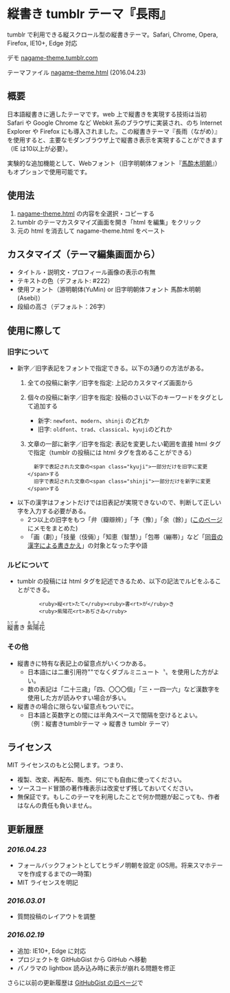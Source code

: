 # 縦書き tumblr テーマ『長雨』

tumblr で利用できる縦スクロール型の縦書きテーマ。Safari, Chrome, Opera, Firefox, IE10+, Edge 対応

デモ [nagame-theme.tumblr.com](https://nagame-theme.tumblr.com)

テーマファイル [nagame-theme.html](https://raw.githubusercontent.com/metasta/nagame/master/nagame-theme.html) (2016.04.23)


## 概要

日本語縦書きに適したテーマです。web 上で縦書きを実現する技術は当初 Safari や Google Chrome など Webkit 系のブラウザに実装され、のち Internet Explorer や Firefox にも導入されました。この縦書きテーマ『長雨（ながめ）』を使用すると、主要なモダンブラウザ上で縦書き表示を実現することができます（IE は10以上が必要）。

実験的な追加機能として、Webフォント（旧字明朝体フォント『[馬酔木明朝](https://metasta.github.io/asebi/)』）もオプションで使用可能です。


## 使用法

 1. [nagame-theme.html](https://raw.githubusercontent.com/metasta/nagame/master/nagame-theme.html) の内容を全選択・コピーする
 2. tumblr のテーマカスタマイズ画面を開き「html を編集」をクリック
 3. 元の html を消去して nagame-theme.html をペースト


## カスタマイズ（テーマ編集画面から）

- タイトル・説明文・プロフィール画像の表示の有無
- テキストの色（デフォルト: #222）
- 使用フォント（游明朝体(YuMin) or 旧字明朝体フォント 馬酔木明朝(Asebi)）
- 段組の高さ（デフォルト：26字）


## 使用に際して

### 旧字について

- 新字／旧字表記をフォントで指定できる。以下の3通りの方法がある。
    1. 全ての投稿に新字／旧字を指定: 上記のカスタマイズ画面から
    2. 個々の投稿に新字／旧字を指定: 投稿のさい以下のキーワードをタグとして追加する
        - 新字: `newfont`、`modern`、`shinji` のどれか
        - 旧字: `oldfont`、`trad`、`classical`、`kyuji`のどれか
    3. 文章の一部に新字／旧字を指定: 表記を変更したい範囲を直接 html タグで指定（tumblr の投稿には html タグを含めることができる）

             新字で表記された文章の<span class="kyuji">一部分だけを旧字に変更</span>する
             旧字で表記された文章の<span class="shinji">一部分だけを新字に変更</span>する

- 以下の漢字はフォントだけでは旧表記が実現できないので、判断して正しい字を入力する必要がある。
    - 2つ以上の旧字をもつ「弁（瓣辯辨）」「予（豫）」「余（餘）」([このページ](https://metasta.github.io/asebi/annex/note.html) にメモをまとめた)
    - 「画（劃）」「技量（伎倆）」「知恵（智慧）」「包帯（繃帯）」など「[同音の漢字による書きかえ](http://kokugo.bunka.go.jp/kokugo_nihongo/joho/kakuki/03/bukai03/03.html)」の対象となった字や語

### ルビについて

- tumblr の投稿には html タグを記述できるため、以下の記法でルビをふることができる。

             <ruby>縦<rt>たて</ruby><ruby>書<rt>が</ruby>き
             <ruby>紫陽花<rt>あぢさゐ</ruby>

 <ruby>縦<rt>たて</ruby><ruby>書<rt>が</ruby>き
 <ruby>紫陽花<rt>あぢさゐ</ruby>

### その他

- 縦書きに特有な表記上の留意点がいくつかある。
    - 日本語には二重引用符""でなくダブルミニュート〝〟を使用した方がよい。
    - 数の表記は「二十三歳」「四、〇〇〇個」「三・一四一六」など漢数字を使用した方が読みやすい場合が多い。
- 縦書きの場合に限らない留意点もついでに。
    - 日本語と英数字との間には半角スペースで間隔を空けるとよい。  
（例：縦書きtumblrテーマ → 縦書き tumblr テーマ）


## ライセンス

MIT ライセンスのもと公開します。つまり、

- 複製、改変、再配布、販売、何にでも自由に使ってください。
- ソースコード冒頭の著作権表示は改変せず残しておいてください。
- 無保証です。もしこのテーマを利用したことで何か問題が起こっても、作者はなんの責任も負いません。


## 更新履歴

### *2016.04.23*
 - フォールバックフォントとしてヒラギノ明朝を設定 (iOS用。将来スマホテーマを作成するまでの一時策)
 - MIT ライセンスを明記

### *2016.03.01*
 - 質問投稿のレイアウトを調整

### *2016.02.19*
 - 追加: IE10+, Edge に対応
 - プロジェクトを GitHubGist から GitHub へ移動
 - パノラマの lightbox 読み込み時に表示が崩れる問題を修正

さらに以前の更新履歴は [GitHubGist の旧ページ](https://gist.github.com/metasta/5986308)で
